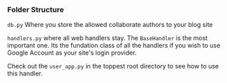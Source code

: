 ### Folder Structure

`db.py` Where you store the allowed collaborate authors to your blog site

`handlers.py` where all web handlers stay. The `BaseHandler` is the most important one. Its the fundation class of all the handlers if you wish to use Google Account as your site's login provider.

Check out the `user_app.py` in the toppest root directory to see how to use this handler.
